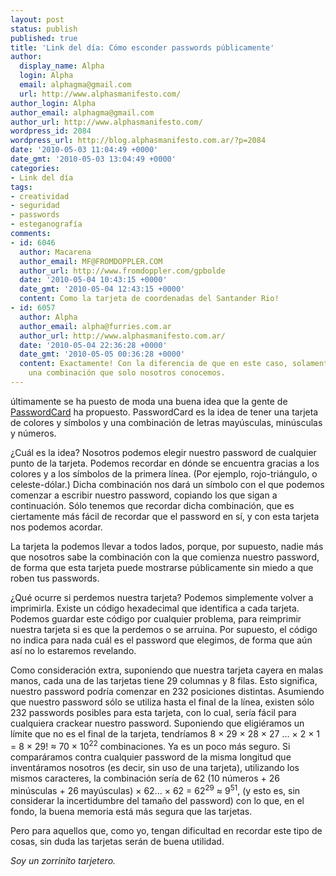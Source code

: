 ```yaml
---
layout: post
status: publish
published: true
title: 'Link del día: Cómo esconder passwords públicamente'
author:
  display_name: Alpha
  login: Alpha
  email: alphagma@gmail.com
  url: http://www.alphasmanifesto.com/
author_login: Alpha
author_email: alphagma@gmail.com
author_url: http://www.alphasmanifesto.com/
wordpress_id: 2084
wordpress_url: http://blog.alphasmanifesto.com.ar/?p=2084
date: '2010-05-03 11:04:49 +0000'
date_gmt: '2010-05-03 13:04:49 +0000'
categories:
- Link del día
tags:
- creatividad
- seguridad
- passwords
- esteganografía
comments:
- id: 6046
  author: Macarena
  author_email: MF@FROMDOPPLER.COM
  author_url: http://www.fromdoppler.com/gpbolde
  date: '2010-05-04 10:43:15 +0000'
  date_gmt: '2010-05-04 12:43:15 +0000'
  content: Como la tarjeta de coordenadas del Santander Rio!
- id: 6057
  author: Alpha
  author_email: alpha@furries.com.ar
  author_url: http://www.alphasmanifesto.com.ar/
  date: '2010-05-04 22:36:28 +0000'
  date_gmt: '2010-05-05 00:36:28 +0000'
  content: Exactamente! Con la diferencia de que en este caso, solamente es válida
    una combinación que solo nosotros conocemos.
---
```


últimamente se ha puesto de moda una buena idea que la gente de <a href="http://passwordcard.org/">PasswordCard</a> ha propuesto. PasswordCard es la idea de tener una tarjeta de colores y símbolos y una combinación de letras mayúsculas, minúsculas y números.

 ¿Cuál es la idea? Nosotros podemos elegir nuestro password de cualquier punto de la tarjeta. Podemos recordar en dónde se encuentra gracias a los colores y a los símbolos de la primera línea. (Por ejemplo, rojo-triángulo, o celeste-dólar.) Dicha combinación nos dará un símbolo con el que podemos comenzar a escribir nuestro password, copiando los que sigan a continuación. Sólo tenemos que recordar dicha combinación, que es ciertamente más fácil de recordar que el password en sí, y con esta tarjeta nos podemos acordar.

La tarjeta la podemos llevar a todos lados, porque, por supuesto, nadie más que nosotros sabe la combinación con la que comienza nuestro password, de forma que esta tarjeta puede mostrarse públicamente sin miedo a que roben tus passwords.

 ¿Qué ocurre si perdemos nuestra tarjeta? Podemos simplemente volver a imprimirla. Existe un código hexadecimal que identifica a cada tarjeta. Podemos guardar este código por cualquier problema, para reimprimir nuestra tarjeta si es que la perdemos o se arruina. Por supuesto, el código no indica para nada cuál es el password que elegimos, de forma que aún así no lo estaremos revelando.

Como consideración extra, suponiendo que nuestra tarjeta cayera en malas manos, cada una de las tarjetas tiene 29 columnas y 8 filas. Esto significa, nuestro password podría comenzar en 232 posiciones distintas. Asumiendo que nuestro password sólo se utiliza hasta el final de la línea, existen sólo 232 passwords posibles para esta tarjeta, con lo cual, sería fácil para cualquiera crackear nuestro password. Suponiendo que eligiéramos un límite que no es el final de la tarjeta, tendríamos 8 &times; 29 &times; 28 &times; 27 ... &times; 2 &times; 1 = 8 &times; 29! &asymp; 70 &times; 10<sup>22</sup> combinaciones. Ya es un poco más seguro. Si comparáramos contra cualquier password de la misma longitud que inventáramos nosotros (es decir, sin uso de una tarjeta), utilizando los mismos caracteres, la combinación sería de 62 (10 números + 26 minúsculas + 26 mayúsculas) &times; 62... &times; 62 = 62<sup>29</sup> &asymp; 9<sup>51</sup>, (y esto es, sin considerar la incertidumbre del tamaño del password) con lo que, en el fondo, la buena memoria está más segura que las tarjetas.

Pero para aquellos que, como yo, tengan dificultad en recordar este tipo de cosas, sin duda las tarjetas serán de buena utilidad.

_Soy un zorrinito tarjetero._
